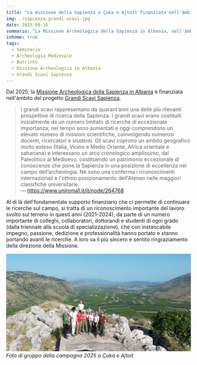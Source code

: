```yaml
---
title: "La missione della Sapienza a Çuka e Ajtoit finanziata nell'àmbito del progetto Grandi Scavi Sapienza"
img: ./sapienza-grandi-scavi.jpg
date: 2025-09-16
sommario: "La Missione Archeologica della Sapienza in Albania, nell'àmbito del progetto PRIN 2022 FortNet, è lieta di organizzare un incontro con Richard Hodges, sul tema “Butrinto: crocevia del Mediterraneo”, in occasione della recente pubblicazione da parte dell'autore di due volumi riguardanti il sito antico."
inhome: true
tags:
  - Seminario
  - Archeologia Medievale
  - Butrinto
  - Missione Archeologica in Albania
  - Grandi Scavi Sapienza
---
```


Dal 2025, la [Missione Archeologica della Sapienza in Albania](../../ricerca/missione-archeologica-sapienza-a-cuka-e-ajtoit-albania/) è finanziata nell'àmbito del progetto [Grandi Scavi Sapienza](https://www.uniroma1.it/it/node/264768).

> I grandi scavi rappresentano da quarant’anni una delle più rilevanti prospettive di ricerca della Sapienza. I grandi scavi erano costituiti inizialmente da un numero limitato di ricerche di eccezionale importanza; nel tempo sono aumentati e oggi comprendono un elevato numero di missioni scientifiche, coinvolgendo numerosi docenti, ricercatori e studenti. Gli scavi coprono un ambito geografico molto esteso (Italia, Vicino e Medio Oriente, Africa orientale e sahariana) e interessano un arco cronologico amplissimo, dal Paleolitico al Medioevo, costituendo un patrimonio eccezionale di conoscenze che pone la Sapienza in una posizione di eccellenza nel campo dell’archeologia. Ne sono una conferma i riconoscimenti internazionali e l'ottimo posizionamento dell'Ateneo nelle maggiori classifiche universitarie.  
> — https://www.uniroma1.it/it/node/264768

Al di là dell'fondamentale supporto finanziario che ci permette di continuare le ricerche sul campo, si tratta di un riconoscimento importante del lavoro svolto sul terreno in questi anni (2021-2024), da parte di un numero importante di colleghi, collaboratori, dottorandi e studenti di ogni grado (dalla triennale alla scuola di specializzazione), che con instancabile impegno, passione, dedizione e professionalità hanno portato e stanno portando avanti le ricerche. A loro va il più sincero e sentito ringraziamento della direzione della Missione.

![Foto di gruppo della campagna 2025 a Çuka e Ajtoit](./foto-gruppo-2025.jpg)
   _Foto di gruppo della campagna 2025 a Çuka e Ajtoit_
